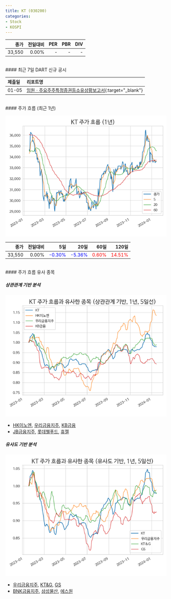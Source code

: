 ```yaml
---
title: KT (030200)
categories:
- Stock
- KOSPI
---
```


|종가|전일대비|PER|PBR|DIV|
|---:|-------:|--:|--:|--:|
|33,550|0.00%|-|-|-|

<!-- more -->

<br>
#### 최근 7일 DART 신규 공시


|제출일|리포트명|
|:-----|:-------|
|01-05|[임원ㆍ주요주주특정증권등소유상황보고서](https://dart.fss.or.kr/dsaf001/main.do?rcpNo=20240105000541){:target="_blank"}|

<br>
#### 주가 흐름 (최근 1년)

![030200](/assets/images/stock/030200.png)

|종가|전일대비|5일|20일|60일|120일|
|---:|-------:|--:|---:|---:|----:|
|33,550|0.00%|<span style="color: blue">-0.30%</span>|<span style="color: blue">-5.36%</span>|<span style="color: red">0.60%</span>|<span style="color: red">14.51%</span>|

<br>
#### 주가 흐름 유사 종목

##### 상관관계 기반 분석

![030200](/assets/images/stock/030200_corr.png)
- [HK이노엔](/195940/), [우리금융지주](/316140/), [KB금융](/105560/)
- [JB금융지주](/175330/), [롯데웰푸드](/280360/), [휴젤](/145020/)

##### 유사도 기반 분석

![030200](/assets/images/stock/030200_sim.png)
- [우리금융지주](/316140/), [KT&G](/033780/), [GS](/078930/)
- [BNK금융지주](/138930/), [삼성물산](/028260/), [에스원](/012750/)